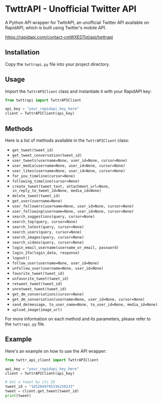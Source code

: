 # TwttrAPI - Unofficial Twitter API

A Python API wrapper for TwttrAPI, an unofficial Twitter API available on RapidAPI, which is built using Twitter's mobile API.

https://rapidapi.com/contact-cmWXEDTql/api/twttrapi

## Installation

Copy the `twttrapi.py` file into your project directory.

## Usage

Import the `TwttrAPIClient` class and instantiate it with your RapidAPI key:

```python
from twttrapi import TwttrAPIClient

api_key = "your_rapidapi_key_here"
client = TwttrAPIClient(api_key)
```

## Methods

Here is a list of methods available in the `TwttrAPIClient` class:

* `get_tweet(tweet_id)`
* `get_tweet_conversation(tweet_id)`
* `user_tweets(username=None, user_id=None, cursor=None)`
* `user_media(username=None, user_id=None, cursor=None)`
* `user_likes(username=None, user_id=None, cursor=None)`
* `for_you_timeline(cursor=None)`
* `following_timeline(cursor=None)`
* `create_tweet(tweet_text, attachment_url=None, in_reply_to_tweet_id=None, media_id=None)`
* `delete_tweet(tweet_id)`
* `get_user(username=None)`
* `user_followers(username=None, user_id=None, cursor=None)`
* `user_following(username=None, user_id=None, cursor=None)`
* `search_suggestions(query, cursor=None)`
* `search_top(query, cursor=None)`
* `search_latest(query, cursor=None)`
* `search_users(query, cursor=None)`
* `search_images(query, cursor=None)`
* `search_videos(query, cursor=None)`
* `login_email_username(username_or_email, password)`
* `login_2fa(login_data, response)`
* `logout()`
* `follow_user(username=None, user_id=None)`
* `unfollow_user(username=None, user_id=None)`
* `favorite_tweet(tweet_id)`
* `unfavorite_tweet(tweet_id)`
* `retweet_tweet(tweet_id)`
* `unretweet_tweet(tweet_id)`
* `get_dm_conversations(cursor=None)`
* `get_dm_conversation(username=None, user_id=None, cursor=None)`
* `send_dm(message, to_user_name=None, to_user_id=None, media_id=None)`
* `upload_image(image_url)`

For more information on each method and its parameters, please refer to the `twttrapi.py` file.

## Example

Here's an example on how to use the API wrapper:

```python
from twttr_api_client import TwttrAPIClient

api_key = "your_rapidapi_key_here"
client = TwttrAPIClient(api_key)

# Get a tweet by its ID
tweet_id = "1652849795336159233"
tweet = client.get_tweet(tweet_id)
print(tweet)
```